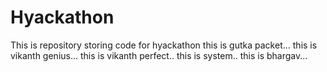 # Hyackathon
This is repository storing code for hyackathon
this is gutka packet...
this is vikanth genius...
this is vikanth perfect..
this is system..
this is bhargav...
